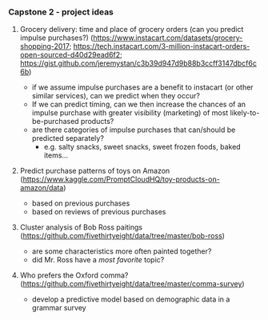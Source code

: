 ### Capstone 2 - project ideas

1. Grocery delivery: time and place of grocery orders (can you predict impulse purchases?) (https://www.instacart.com/datasets/grocery-shopping-2017; https://tech.instacart.com/3-million-instacart-orders-open-sourced-d40d29ead6f2; https://gist.github.com/jeremystan/c3b39d947d9b88b3ccff3147dbcf6c6b)
    - if we assume impulse purchases are a benefit to instacart (or other similar services), can we predict when they occur? 
    - If we can predict timing, can we then increase the chances of an impulse purchase with greater visibility (marketing) of most likely-to-be-purchased products?
    - are there categories of impulse purchases that can/should be predicted separately?
        - e.g. salty snacks, sweet snacks, sweet frozen foods, baked items...

2. Predict purchase patterns of toys on Amazon (https://www.kaggle.com/PromptCloudHQ/toy-products-on-amazon/data)
    - based on previous purchases
    - based on reviews of previous purchases

3. Cluster analysis of Bob Ross paitings (https://github.com/fivethirtyeight/data/tree/master/bob-ross)
    - are some characteristics more often painted together?
    - did Mr. Ross have a _most favorite_ topic?

4. Who prefers the Oxford comma? (https://github.com/fivethirtyeight/data/tree/master/comma-survey)
    - develop a predictive model based on demographic data in a grammar survey
